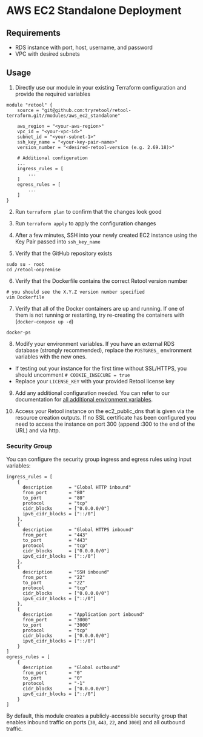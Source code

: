 # AWS EC2 Standalone Deployment

## Requirements

- RDS instance with port, host, username, and password
- VPC with desired subnets

## Usage

1. Directly use our module in your existing Terraform configuration and provide the required variables

```
module "retool" {
    source = "git@github.com:tryretool/retool-terraform.git//modules/aws_ec2_standalone"

    aws_region = "<your-aws-region>"
    vpc_id = "<your-vpc-id>"
    subnet_id = "<your-subnet-1>"
    ssh_key_name = "<your-key-pair-name>"
    version_number = "<desired-retool-version (e.g. 2.69.18)>"

    # Additional configuration
    ...
    ingress_rules = [
        ...
    ]
    egress_rules = [
        ...
    ]
}
```

2. Run `terraform plan` to confirm that the changes look good

3. Run `terraform apply` to apply the configuration changes

4. After a few minutes, SSH into your newly created EC2 instance using the Key Pair passed into `ssh_key_name`

5. Verify that the GitHub repository exists

```
sudo su - root
cd /retool-onpremise
```

6. Verify that the Dockerfile contains the correct Retool version number

```
# you should see the X.Y.Z version number specified
vim Dockerfile
```

7. Verify that all of the Docker containers are up and running. If one of them is not running or restarting, try re-creating the containers with (`docker-compose up -d`)

```
docker-ps
```

8. Modify your environment variables. If you have an external RDS database (strongly recommended), replace the `POSTGRES_` environment variables with the new ones.

- If testing out your instance for the first time without SSL/HTTPS, you should uncomment `# COOKIE_INSECURE = true`
- Replace your `LICENSE_KEY` with your provided Retool license key

9. Add any additional configuration needed. You can refer to our documentation for [all additional environment variables](https://docs.retool.com/docs/environment-variables).

10. Access your Retool instance on the ec2_public_dns that is given via the resource creation outputs. If no SSL certificate has been configured you need to access the instance on port 300 (append :300 to the end of the URL) and via http.

### Security Group

You can configure the security group ingress and egress rules using input variables:

```
ingress_rules = [
    {
      description      = "Global HTTP inbound"
      from_port        = "80"
      to_port          = "80"
      protocol         = "tcp"
      cidr_blocks      = ["0.0.0.0/0"]
      ipv6_cidr_blocks = ["::/0"]
    },
    {
      description      = "Global HTTPS inbound"
      from_port        = "443"
      to_port          = "443"
      protocol         = "tcp"
      cidr_blocks      = ["0.0.0.0/0"]
      ipv6_cidr_blocks = ["::/0"]
    },
    {
      description      = "SSH inbound"
      from_port        = "22"
      to_port          = "22"
      protocol         = "tcp"
      cidr_blocks      = ["0.0.0.0/0"]
      ipv6_cidr_blocks = ["::/0"]
    },
    {
      description      = "Application port inbound"
      from_port        = "3000"
      to_port          = "3000"
      protocol         = "tcp"
      cidr_blocks      = ["0.0.0.0/0"]
      ipv6_cidr_blocks = ["::/0"]
    }
]
egress_rules = [
    {
      description      = "Global outbound"
      from_port        = "0"
      to_port          = "0"
      protocol         = "-1"
      cidr_blocks      = ["0.0.0.0/0"]
      ipv6_cidr_blocks = ["::/0"]
    }
]
```

By default, this module creates a publicly-accessible security group that enables inbound traffic on ports (`30`, `443`, `22`, and `3000`) and all outbound traffic.
